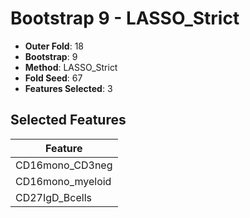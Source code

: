 # Bootstrap 9 - LASSO_Strict

- **Outer Fold**: 18
- **Bootstrap**: 9
- **Method**: LASSO_Strict
- **Fold Seed**: 67
- **Features Selected**: 3

## Selected Features

| Feature |
|---------|
| CD16mono_CD3neg |
| CD16mono_myeloid |
| CD27IgD_Bcells |
